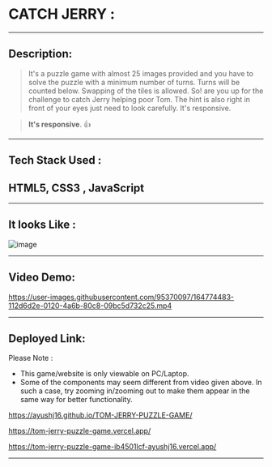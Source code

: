 # CATCH JERRY :
---
## Description:
> It's a puzzle game with almost 25 images provided and you have to solve the puzzle with a minimum number of turns. Turns will be counted below. Swapping of the tiles is allowed. So! are you up for the challenge to catch Jerry helping poor Tom. The hint is also right in front of your eyes just need to look carefully. It's responsive.

>**It's responsive**.
👍 
---
## Tech Stack Used :
HTML5, CSS3 , JavaScript
---
---
## It looks Like :
![image](https://user-images.githubusercontent.com/95370097/164773838-a26dd926-8e08-4c47-aa0d-b5fdccdc02a5.png)


---
## Video Demo:


https://user-images.githubusercontent.com/95370097/164774483-112d6d2e-0120-4a6b-80c8-09bc5d732c25.mp4




---

## Deployed Link:
Please Note : 
- This game/website is only viewable on PC/Laptop.
- Some of the components may seem different from video given above.
  In such a case, try zooming in/zooming out to make them appear in the same way for better functionality.
  
  
https://ayushj16.github.io/TOM-JERRY-PUZZLE-GAME/

https://tom-jerry-puzzle-game.vercel.app/

https://tom-jerry-puzzle-game-ib4501lcf-ayushj16.vercel.app/

---
